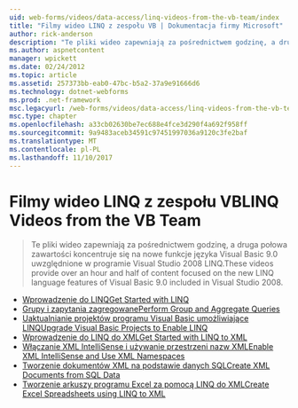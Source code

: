 ```yaml
---
uid: web-forms/videos/data-access/linq-videos-from-the-vb-team/index
title: "Filmy wideo LINQ z zespołu VB | Dokumentacja firmy Microsoft"
author: rick-anderson
description: "Te pliki wideo zapewniają za pośrednictwem godzinę, a druga połowa zawartości koncentruje się na nowe funkcje języka Visual Basic 9.0 uwzględnione w programie Visual Studio 2008 LINQ."
ms.author: aspnetcontent
manager: wpickett
ms.date: 02/24/2012
ms.topic: article
ms.assetid: 257373bb-eab0-47bc-b5a2-37a9e91666d6
ms.technology: dotnet-webforms
ms.prod: .net-framework
msc.legacyurl: /web-forms/videos/data-access/linq-videos-from-the-vb-team
msc.type: chapter
ms.openlocfilehash: a33cb02630be7ec688e4fce3d290f4a692f958ff
ms.sourcegitcommit: 9a9483aceb34591c97451997036a9120c3fe2baf
ms.translationtype: MT
ms.contentlocale: pl-PL
ms.lasthandoff: 11/10/2017
---
```

<a name="linq-videos-from-the-vb-team"></a><span data-ttu-id="f13ef-103">Filmy wideo LINQ z zespołu VB</span><span class="sxs-lookup"><span data-stu-id="f13ef-103">LINQ Videos from the VB Team</span></span>
====================
> <span data-ttu-id="f13ef-104">Te pliki wideo zapewniają za pośrednictwem godzinę, a druga połowa zawartości koncentruje się na nowe funkcje języka Visual Basic 9.0 uwzględnione w programie Visual Studio 2008 LINQ.</span><span class="sxs-lookup"><span data-stu-id="f13ef-104">These videos provide over an hour and half of content focused on the new LINQ language features of Visual Basic 9.0 included in Visual Studio 2008.</span></span>


- [<span data-ttu-id="f13ef-105">Wprowadzenie do LINQ</span><span class="sxs-lookup"><span data-stu-id="f13ef-105">Get Started with LINQ</span></span>](how-do-i-get-started-with-linq.md)
- [<span data-ttu-id="f13ef-106">Grupy i zapytania zagregowane</span><span class="sxs-lookup"><span data-stu-id="f13ef-106">Perform Group and Aggregate Queries</span></span>](how-do-i-perform-group-and-aggregate-queries.md)
- [<span data-ttu-id="f13ef-107">Uaktualnianie projektów programu Visual Basic umożliwiające LINQ</span><span class="sxs-lookup"><span data-stu-id="f13ef-107">Upgrade Visual Basic Projects to Enable LINQ</span></span>](how-do-i-upgrade-visual-basic-projects-to-enable-linq.md)
- [<span data-ttu-id="f13ef-108">Wprowadzenie do LINQ do XML</span><span class="sxs-lookup"><span data-stu-id="f13ef-108">Get Started with LINQ to XML</span></span>](how-do-i-get-started-with-linq-to-xml.md)
- [<span data-ttu-id="f13ef-109">Włączanie XML IntelliSense i używanie przestrzeni nazw XML</span><span class="sxs-lookup"><span data-stu-id="f13ef-109">Enable XML IntelliSense and Use XML Namespaces</span></span>](how-do-i-enable-xml-intellisense-and-use-xml-namespaces.md)
- [<span data-ttu-id="f13ef-110">Tworzenie dokumentów XML na podstawie danych SQL</span><span class="sxs-lookup"><span data-stu-id="f13ef-110">Create XML Documents from SQL Data</span></span>](how-do-i-create-xml-documents-from-sql-data.md)
- [<span data-ttu-id="f13ef-111">Tworzenie arkuszy programu Excel za pomocą LINQ do XML</span><span class="sxs-lookup"><span data-stu-id="f13ef-111">Create Excel Spreadsheets using LINQ to XML</span></span>](how-do-i-create-excel-spreadsheets-using-linq-to-xml.md)
